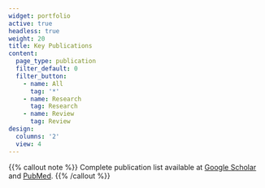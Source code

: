```yaml
---
widget: portfolio
active: true
headless: true
weight: 20
title: Key Publications
content:
  page_type: publication
  filter_default: 0
  filter_button:
    - name: All
      tag: '*'
    - name: Research
      tag: Research
    - name: Review
      tag: Review
design:
  columns: '2'
  view: 4
---
```

{{% callout note %}}
Complete publication list available at [Google Scholar](https://scholar.google.com/citations?user=_f0y7BUAAAAJ) and [PubMed](https://pubmed.ncbi.nlm.nih.gov/?term=Christopher+A+Zimmerman&sort=date).
{{% /callout %}}
